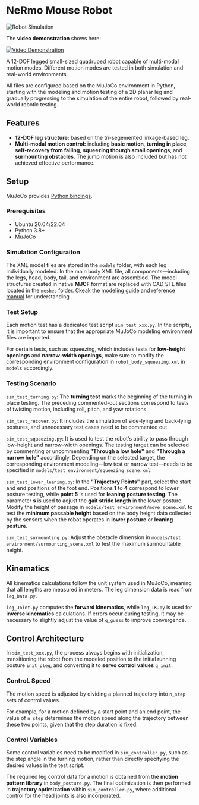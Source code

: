 # NeRmo Mouse Robot

![Robot Simulation](images/NeRmo_Overview.jpg)

The **video demonstration** shows here:

[![Video Demonstration](https://img.shields.io/youtube/channel/views/:UClva9bOC5x7I6EH2yGsfpeg)](https://www.youtube.com/watch?v=iS-gbdyKS5s&list=PLG0yEiqorTkgIp97KAagTFfdkPwRGbhUh&index=63)

A 12-DOF legged small-sized quadruped robot capable of multi-modal motion modes. Different motion modes are tested in both simulation and real-world environments.

All files are configured based on the MuJoCo environment in Python, starting with the modeling and motion testing of a 2D planar leg and gradually progressing to the simulation of the entire robot, followed by real-world robotic testing.

## Features
- **12-DOF leg structure:** based on the tri-segemented linkage-based leg.
- **Multi-modal motion control:** including **basic motion**, **turning in place**, **self-recovery from falling**, **squeezing thourgh small openings**, and **surmounting obstacles**. The jump motion is also included but has not achieved effective performance.

## Setup
MuJoCo provides [Python bindings](https://mujoco.readthedocs.io/en/stable/python.html#python-bindings).

### Prerequisites
- Ubuntu 20.04/22.04
- Python 3.8+
- MuJoCo

### Simulation Configuraiton
The XML model files are stored in the `models` folder, with each leg individually modeled. In the main body XML file, all components—including the legs, head, body, tail, and environment are assembled. The model structures created in native **MJCF** format are replaced with CAD STL files located in the `meshes` folder. Ckeak the [modeling guide](https://mujoco.readthedocs.io/en/stable/modeling.html) and [reference manual](https://mujoco.readthedocs.io/en/stable/XMLreference.html) for understanding.

### Test Setup
Each motion test has a dedicated test script `sim_test_xxx.py`. In the scripts, it is important to ensure that the appropriate MuJoCo modeling environment files are imported. 

For certain tests, such as squeezing, which includes tests for **low-height openings** and **narrow-width openings**, make sure to modify the corresponding environment configuration in `robot_body_squeezing.xml` in `models` accordingly.

### Testing Scenario
`sim_test_turning.py`: The **turning test** marks the beginning of the turning in place testing. The preceding commented-out sections correspond to tests of twisting motion, including roll, pitch, and yaw rotations.

`sim_test_recover.py`: It includes the simulation of side-lying and back-lying postures, and unnecessary test cases need to be commented out.

`sim_test_squeezing.py`: It is used to test the robot's ability to pass through low-height and narrow-width openings. The testing target can be selected by commenting or uncommenting **"Through a low hole"** and **"Through a narrow hole"** accordingly. Depending on the selected target, the corresponding environment modeling—low test or narrow test—needs to be specified in `models/test environment/squeezing_scene.xml`.

`sim_test_lower_leaning.py`: In the **"Trajectory Points"** part, select the start and end positions of the foot end. Positions **1** to **4** correspond to lower posture testing, while **point 5** is used for **leaning posture testing**. The parameter **s** is used to adjust the **gait stride length** in the lower posture. Modify the height of passage in `models/test environment/move_scene.xml` to test the **minimum passable height** based on the body height data collected by the sensors when the robot operates in **lower posture** or **leaning posture**.

`sim_test_surmounting.py`: Adjust the obstacle dimension in `models/test environment/surmounting_scene.xml` to test the maximum surmountable height.

## Kinematics
All kinematics calculations follow the unit system used in MuJoCo, meaning that all lengths are measured in meters. The leg dimension data is read from `leg_Data.py`.

`leg_Joint.py` computes the **forward kinematics**, while `leg_IK.py` is used for **inverse kinematics** calculations. If errors occur during testing, it may be necessary to slightly adjust the value of `q_guess` to improve convergence.

## Control Architecture
In `sim_test_xxx.py`, the process always begins with initialization, transitioning the robot from the modeled position to the initial running posture `init_pleg`, and converting it to **servo control values** `q_init`.

### ControL Speed
The motion speed is adjusted by dividing a planned trajectory into `n_step` sets of control values. 

For example, for a motion defined by a start point and an end point, the value of `n_step` determines the motion speed along the trajectory between these two points, given that the step duration is fixed.

### Control Variables
Some control variables need to be modified in `sim_controller.py`, such as the step angle in the turning motion, rather than directly specifying the desired values in the test script.

The required leg control data for a motion is obtained from the **motion pattern library** in `body_posture.py`. The final optimization is then performed in **trajectory optimization** within `sim_controller.py`, where additional control for the head joints is also incorporated.
